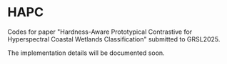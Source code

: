 # HAPC

Codes for paper "Hardness-Aware Prototypical Contrastive for Hyperspectral Coastal Wetlands Classification" submitted to GRSL2025.

The implementation details will be documented soon.
